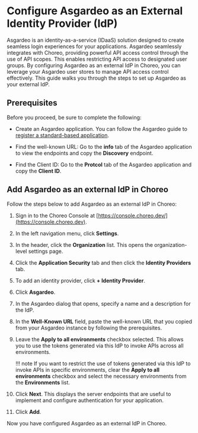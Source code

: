 # Configure Asgardeo as an External Identity Provider (IdP)

Asgardeo is an identity-as-a-service (IDaaS) solution designed to create seamless login experiences for your applications. Asgardeo seamlessly integrates with Choreo, providing powerful API access control through the use of API scopes. This enables restricting API access to designated user groups. By configuring Asgardeo as an external IdP in Choreo, you can leverage your Asgardeo user stores to manage API access control effectively. This guide walks you through the steps to set up Asgardeo as your external IdP.

## Prerequisites

Before you proceed, be sure to complete the following:

- Create an Asgardeo application. You can follow the Asgardeo guide to [register a standard-based application](https://wso2.com/asgardeo/docs/guides/applications/register-standard-based-app/#register-an-application).

- Find the well-known URL:
  Go to the **info** tab of the Asgardeo application to view the endpoints and copy the **Discovery** endpoint.

- Find the Client ID:
  Go to the **Protcol** tab of the Asgardeo application and copy the **Client ID**.

## Add Asgardeo as an external IdP in Choreo

Follow the steps below to add Asgardeo as an external IdP in Choreo:

1. Sign in to the Choreo Console at [https://console.choreo.dev/](https://console.choreo.dev).
2. In the left navigation menu, click **Settings**.
3. In the header, click the **Organization** list. This opens the organization-level settings page. 
4. Click the **Application Security** tab and then click the **Identity Providers** tab.
5. To add an identity provider, click **+ Identity Provider**.
6. Click **Asgardeo**. 
7. In the Asgardeo dialog that opens, specify a name and a description for the IdP. 
8. In the **Well-Known URL** field, paste the well-known URL that you copied from your Asgardeo instance by following the prerequisites. 
9. Leave the **Apply to all environments** checkbox selected. This allows you to use the tokens generated via this IdP to invoke APIs across all environments.

    !!! note
         If you want to restrict the use of tokens generated via this IdP to invoke APIs in specific environments, clear the **Apply to all environments** checkbox and select the necessary environments from the **Environments** list.

10. Click **Next**. This displays the server endpoints that are useful to implement and configure authentication for your application.
11. Click **Add**. 

Now you have configured Asgardeo as an external IdP in Choreo.

